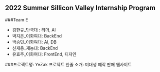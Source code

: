 ## 2022 Summer Sillicon Valley Internship Program

###Team E
- 김한규_단국대 : 리더, AI
- 박지은_이화여대: BackEnd
- 백승민_이화여대: AI, DB
- 신재용_재능대: BackEnd
- 유효주_이화여대: FrontEnd, 디자인

###프로젝트명: YeZak
프로젝트 한줄 소개: 미대생 예작 판매 웹사이트



<!--

**Here are some ideas to get you started:**

🙋‍♀️ A short introduction - what is your organization all about?
🌈 Contribution guidelines - how can the community get involved?
👩‍💻 Useful resources - where can the community find your docs? Is there anything else the community should know?
🍿 Fun facts - what does your team eat for breakfast?
🧙 Remember, you can do mighty things with the power of [Markdown](https://docs.github.com/github/writing-on-github/getting-started-with-writing-and-formatting-on-github/basic-writing-and-formatting-syntax)
-->
